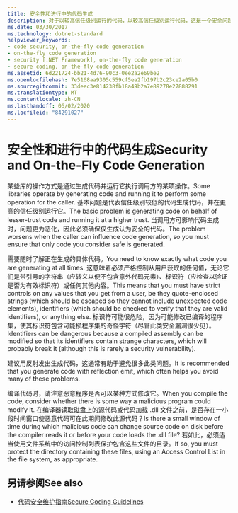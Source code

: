 ```yaml
---
title: 安全性和进行中的代码生成
description: 对于以较高信任级别运行的代码，以较高信任级别运行代码，这是一个安全问题，尤其是当调用方可以影响代码生成时。
ms.date: 03/30/2017
ms.technology: dotnet-standard
helpviewer_keywords:
- code security, on-the-fly code generation
- on-the-fly code generation
- security [.NET Framework], on-the-fly code generation
- secure coding, on-the-fly code generation
ms.assetid: 6d221724-bb21-4d76-90c3-0ee2a2e69be2
ms.openlocfilehash: 7e5168aa9305c559cf5ea2fb197b2c23ce2a05b0
ms.sourcegitcommit: 33deec3e814238fb18a49b2a7e89278e27888291
ms.translationtype: MT
ms.contentlocale: zh-CN
ms.lasthandoff: 06/02/2020
ms.locfileid: "84291027"
---
```

# <a name="security-and-on-the-fly-code-generation"></a><span data-ttu-id="e1fbe-103">安全性和进行中的代码生成</span><span class="sxs-lookup"><span data-stu-id="e1fbe-103">Security and On-the-Fly Code Generation</span></span>
<span data-ttu-id="e1fbe-104">某些库的操作方式是通过生成代码并运行它执行调用方的某项操作。</span><span class="sxs-lookup"><span data-stu-id="e1fbe-104">Some libraries operate by generating code and running it to perform some operation for the caller.</span></span> <span data-ttu-id="e1fbe-105">基本问题是代表信任级别较低的代码生成代码，并在更高的信任级别运行它。</span><span class="sxs-lookup"><span data-stu-id="e1fbe-105">The basic problem is generating code on behalf of lesser-trust code and running it at a higher trust.</span></span> <span data-ttu-id="e1fbe-106">当调用方可影响代码生成时，问题更为恶化，因此必须确保仅生成认为安全的代码。</span><span class="sxs-lookup"><span data-stu-id="e1fbe-106">The problem worsens when the caller can influence code generation, so you must ensure that only code you consider safe is generated.</span></span>  
  
 <span data-ttu-id="e1fbe-107">需要随时了解正在生成的具体代码。</span><span class="sxs-lookup"><span data-stu-id="e1fbe-107">You need to know exactly what code you are generating at all times.</span></span> <span data-ttu-id="e1fbe-108">这意味着必须严格控制从用户获取的任何值，无论它们是带引号的字符串（应转义以便不包含意外代码元素）、标识符（应检查以验证是否为有效标识符）或任何其他内容。</span><span class="sxs-lookup"><span data-stu-id="e1fbe-108">This means that you must have strict controls on any values that you get from a user, be they quote-enclosed strings (which should be escaped so they cannot include unexpected code elements), identifiers (which should be checked to verify that they are valid identifiers), or anything else.</span></span> <span data-ttu-id="e1fbe-109">标识符可能很危险，因为可能修改已编译的程序集，使其标识符包含可能损程序集的奇怪字符（尽管此类安全漏洞很少见）。</span><span class="sxs-lookup"><span data-stu-id="e1fbe-109">Identifiers can be dangerous because a compiled assembly can be modified so that its identifiers contain strange characters, which will probably break it (although this is rarely a security vulnerability).</span></span>  
  
 <span data-ttu-id="e1fbe-110">建议用反射发出生成代码，这通常有助于避免很多此类问题。</span><span class="sxs-lookup"><span data-stu-id="e1fbe-110">It is recommended that you generate code with reflection emit, which often helps you avoid many of these problems.</span></span>  
  
 <span data-ttu-id="e1fbe-111">编译代码时，请注意恶意程序是否可以某种方式修改它。</span><span class="sxs-lookup"><span data-stu-id="e1fbe-111">When you compile the code, consider whether there is some way a malicious program could modify it.</span></span> <span data-ttu-id="e1fbe-112">在编译器读取磁盘上的源代码或代码加载 .dll 文件之前，是否存在一小段时间窗口使恶意代码可在此期间修改此源代码？</span><span class="sxs-lookup"><span data-stu-id="e1fbe-112">Is there a small window of time during which malicious code can change source code on disk before the compiler reads it or before your code loads the .dll file?</span></span> <span data-ttu-id="e1fbe-113">若如此，必须适当使用文件系统中的访问控制列表保护包含这些文件的目录。</span><span class="sxs-lookup"><span data-stu-id="e1fbe-113">If so, you must protect the directory containing these files, using an Access Control List in the file system, as appropriate.</span></span>  
  
## <a name="see-also"></a><span data-ttu-id="e1fbe-114">另请参阅</span><span class="sxs-lookup"><span data-stu-id="e1fbe-114">See also</span></span>

- [<span data-ttu-id="e1fbe-115">代码安全维护指南</span><span class="sxs-lookup"><span data-stu-id="e1fbe-115">Secure Coding Guidelines</span></span>](secure-coding-guidelines.md)
